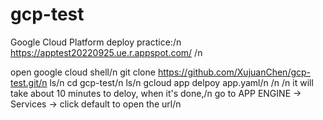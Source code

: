 # gcp-test
Google Cloud Platform deploy practice:/n
https://apptest20220925.ue.r.appspot.com/ /n

open google cloud shell/n
git clone https://github.com/XujuanChen/gcp-test.git/n
ls/n
cd gcp-test/n
ls/n
gcloud app delpoy app.yaml/n
/n
/n
it will take about 10 minutes to deloy, when it's done,/n
go to APP ENGINE -> Services -> click default to open the url/n
